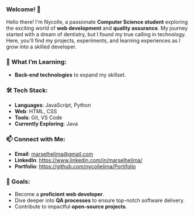### Welcome! 🚀  
Hello there! I'm Nycolle, a passionate **Computer Science student** exploring the exciting world of **web development** and **quality assurance**. My journey started with a dream of dentistry, but I found my true calling in technology. Here, you'll find my projects, experiments, and learning experiences as I grow into a skilled developer.

### 🌱 What I’m Learning:
- **Back-end technologies** to expand my skillset. 

### 🛠️ Tech Stack:
- **Languages**: JavaScript, Python  
- **Web**: HTML, CSS
- **Tools**: Git, VS Code
- **Currently Exploring**: Java


### 📫 Connect with Me:
- **Email**: marselhelima@gmail.com
- **LinkedIn**: https://www.linkedin.com/in/marselhelima/
- **Portfolio**: https://github.com/nycollelima/Portifolio


### 🚀 Goals:
- Become a **proficient web developer**.  
- Dive deeper into **QA processes** to ensure top-notch software delivery.  
- Contribute to impactful **open-source projects**.  
